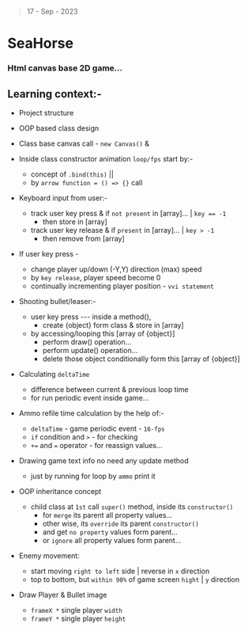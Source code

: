 > 17 - Sep - 2023

# SeaHorse 
### Html canvas base 2D game... 


## Learning context:-
* Project structure
* OOP based class design
* Class base canvas call - `new Canvas()` & 

* Inside class constructor animation `loop/fps` start by:- 
    * concept of `.bind(this)` ||
    * by `arrow function = () => {}` call

* Keyboard input from user:-
    * track user key press & if `not present` in [array]... | `key == -1`
        * then store in [array]
    * track user key release & if `present` in [array]... | `key > -1`
        * then remove from [array]

* If user key press -
    * change player up/down (-Y,Y) direction (max) speed
    * by `key release`, player speed become 0
    * continually incrementing player position - `vvi statement`

* Shooting bullet/leaser:-
    * user key press --- inside a method(), 
        * create {object} form class & store in [array]
    * by accessing/looping this [array of {object}]
        * perform draw() operation...
        * perform update() operation...
        * delete those object conditionally form this [array of {object}]

* Calculating `deltaTime`
    * difference between current & previous loop time
    * for run periodic event inside game...

* Ammo refile time calculation by the help of:-
    * `deltaTime` - game periodic event - `16-fps`     
    * `if` condition and `>` - for checking 
    * `+=` and `=` operator - for reassign values...

* Drawing game text info no need any update method
    * just by running for loop by `ammo` print it

* OOP inheritance concept 
    * child class at `1st` call `super()` method, inside its `constructor()`
        * for `merge` its parent all property values...
        * other wise, its `override` its parent `constructor()`
        * and get `no property` values form parent...
        * or `ignore` all property values form parent...

* Enemy movement:
    * start moving `right to left` side | reverse in `x` direction
    * top to bottom, but `within 90%` of game screen `hight` | `y` direction

* Draw Player & Bullet image 
    * `frameX *` single player `width`
    * `frameY *` single player `height`
